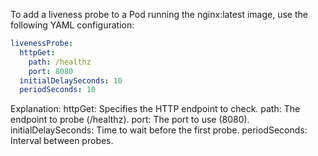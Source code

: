 
To add a liveness probe to a Pod running the nginx:latest image, use the following YAML configuration:
```yaml
livenessProbe:
  httpGet:
    path: /healthz
    port: 8080
  initialDelaySeconds: 10
  periodSeconds: 10
```
Explanation:
httpGet: Specifies the HTTP endpoint to check.
path: The endpoint to probe (/healthz).
port: The port to use (8080).
initialDelaySeconds: Time to wait before the first probe.
periodSeconds: Interval between probes.